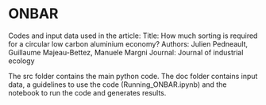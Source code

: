 # ONBAR
Codes and input data used in the article: 
Title: How much sorting is required for a circular low carbon aluminium economy?
Authors: Julien Pedneault, Guillaume Majeau-Bettez, Manuele Margni
Journal: Journal of industrial ecology

The src folder contains the main python code.
The doc folder contains input data, a guidelines to use the code (Running_ONBAR.ipynb) and the notebook to run the code and generates results.
